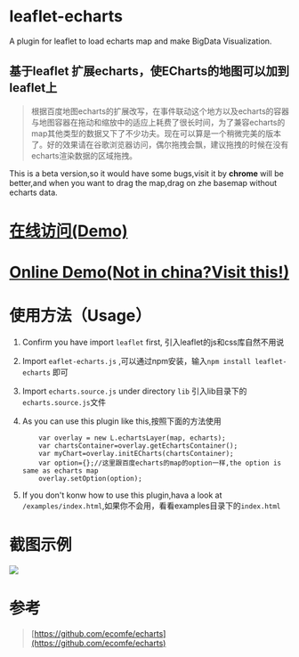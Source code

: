 # leaflet-echarts
A plugin for leaflet to load echarts map and make BigData Visualization.
## 基于leaflet 扩展echarts，使ECharts的地图可以加到leaflet上

> 根据百度地图echarts的扩展改写，在事件联动这个地方以及echarts的容器与地图容器在拖动和缩放中的适应上耗费了很长时间，为了兼容echarts的map其他类型的数据又下了不少功夫。现在可以算是一个稍微完美的版本了。好的效果请在谷歌浏览器访问，偶尔拖拽会飘，建议拖拽的时候在没有echarts渲染数据的区域拖拽。

This is a beta version,so it would have some bugs,visit it by **chrome** will be better,and when you want to drag the map,drag on zhe basemap without echarts data.

# [在线访问(Demo)](http://wandergis.github.io/leaflet-echarts)
# [Online Demo(Not in china?Visit this!)](http://wandergis.github.io/leaflet-echarts/index-en.html) 

# 使用方法（Usage）

1. Confirm you have import `leaflet` first, 引入leaflet的js和css库自然不用说 
2. Import `eaflet-echarts.js` ,可以通过npm安装，输入`npm install leaflet-echarts` 即可
3. Import `echarts.source.js` under directory `lib` 引入lib目录下的`echarts.source.js`文件
4. As you can use this plugin like this,按照下面的方法使用

	```
		var overlay = new L.echartsLayer(map, echarts);
    	var chartsContainer=overlay.getEchartsContainer();
    	var myChart=overlay.initECharts(chartsContainer);
    	var option={};//这里跟百度echarts的map的option一样,the option is same as echarts map
    	overlay.setOption(option);
   	 ```
5. If you don't konw how to use this plugin,hava a look at `/examples/index.html`,如果你不会用，看看examples目录下的`index.html` 

# 截图示例

![](https://raw.githubusercontent.com/wandergis/leaflet-echarts/master/examples/demo.gif)



# 参考

>[https://github.com/ecomfe/echarts](https://github.com/ecomfe/echarts)

